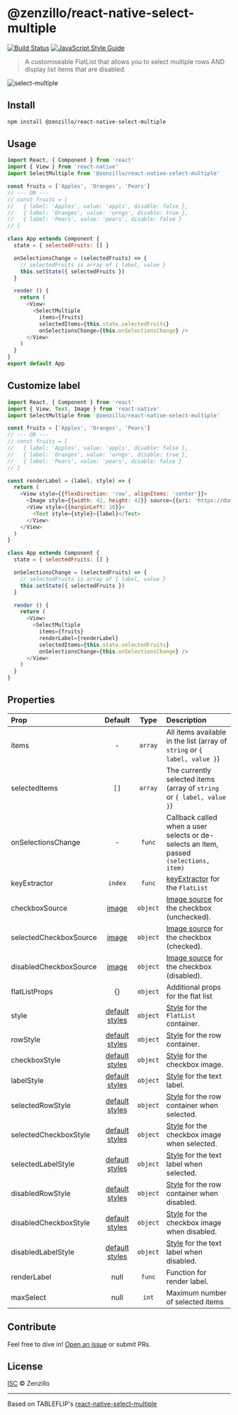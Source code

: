 # @zenzillo/react-native-select-multiple

[![Build Status](https://travis-ci.org/tableflip/react-native-select-multiple.svg?branch=master)](https://travis-ci.org/tableflip/react-native-select-multiple)
[![JavaScript Style Guide](https://img.shields.io/badge/code_style-standard-brightgreen.svg)](https://standardjs.com)

> A customiseable FlatList that allows you to select multiple rows AND display list items that are disabled.

![select-multiple](https://cloud.githubusercontent.com/assets/152863/20929245/3569a3c6-bbc1-11e6-9d80-7f13e4c532c5.gif)

## Install

```sh
npm install @zenzillo/react-native-select-multiple
```

## Usage

```js
import React, { Component } from 'react'
import { View } from 'react-native'
import SelectMultiple from '@zenzillo/react-native-select-multiple'

const fruits = ['Apples', 'Oranges', 'Pears']
// --- OR ---
// const fruits = [
//   { label: 'Apples', value: 'appls', disable: false },
//   { label: 'Oranges', value: 'orngs', disable: true },
//   { label: 'Pears', value: 'pears', disable: false }
// ]

class App extends Component {
  state = { selectedFruits: [] }

  onSelectionsChange = (selectedFruits) => {
    // selectedFruits is array of { label, value }
    this.setState({ selectedFruits })
  }

  render () {
    return (
      <View>
        <SelectMultiple
          items={fruits}
          selectedItems={this.state.selectedFruits}
          onSelectionsChange={this.onSelectionsChange} />
      </View>
    )
  }
}
export default App

```

## Customize label

```js
import React, { Component } from 'react'
import { View, Text, Image } from 'react-native'
import SelectMultiple from '@zenzillo/react-native-select-multiple'

const fruits = ['Apples', 'Oranges', 'Pears']
// --- OR ---
// const fruits = [
//   { label: 'Apples', value: 'appls', disable: false },
//   { label: 'Oranges', value: 'orngs', disable: true },
//   { label: 'Pears', value: 'pears', disable: false }
// ]

const renderLabel = (label, style) => {
  return (
    <View style={{flexDirection: 'row', alignItems: 'center'}}>
      <Image style={{width: 42, height: 42}} source={{uri: 'https://dummyimage.com/100x100/52c25a/fff&text=S'}} />
      <View style={{marginLeft: 10}}>
        <Text style={style}>{label}</Text>
      </View>
    </View>
  )
}

class App extends Component {
  state = { selectedFruits: [] }

  onSelectionsChange = (selectedFruits) => {
    // selectedFruits is array of { label, value }
    this.setState({ selectedFruits })
  }

  render () {
    return (
      <View>
        <SelectMultiple
          items={fruits}
          renderLabel={renderLabel}
          selectedItems={this.state.selectedFruits}
          onSelectionsChange={this.onSelectionsChange} />
      </View>
    )
  }
}
```

## Properties

| Prop  | Default  | Type | Description |
| :------------ |:---------------:| :---------------:| :-----|
| items | - | `array` | All items available in the list (array of `string` or `{ label, value }`) |
| selectedItems | `[]` | `array` | The currently selected items (array of `string` or `{ label, value }`) |
| onSelectionsChange | - | `func` | Callback called when a user selects or de-selects an item, passed `(selections, item)` |
| keyExtractor | `index` | `func` | [keyExtractor](https://facebook.github.io/react-native/docs/flatlist.html#keyextractor) for the `FlatList` |
| checkboxSource | [image](images/icon-checkbox.png) | `object` | [Image source](https://facebook.github.io/react-native/docs/image.html#source) for the checkbox (unchecked). |
| selectedCheckboxSource | [image](images/icon-checkbox-checked.png) | `object` | [Image source](https://facebook.github.io/react-native/docs/image.html#source) for the checkbox (checked). |
| disabledCheckboxSource | [image](images/icon-checkbox-disabled.png) | `object` | [Image source](https://facebook.github.io/react-native/docs/image.html#source) for the checkbox (disabled). |
| flatListProps | {} | `object` | Additional props for the flat list |
| style | [default styles](src/SelectMultiple.styles.js) | `object` | [Style](https://facebook.github.io/react-native/docs/scrollview.html#style) for the `FlatList` container. |
| rowStyle | [default styles](src/SelectMultiple.styles.js) | `object` | [Style](https://facebook.github.io/react-native/docs/view.html#style) for the row container. |
| checkboxStyle | [default styles](src/SelectMultiple.styles.js) | `object` | [Style](https://facebook.github.io/react-native/docs/image.html#style) for the checkbox image. |
| labelStyle | [default styles](src/SelectMultiple.styles.js) | `object` | [Style](https://facebook.github.io/react-native/docs/text.html#style) for the text label. |
| selectedRowStyle | [default styles](src/SelectMultiple.styles.js) | `object` | [Style](https://facebook.github.io/react-native/docs/view.html#style) for the row container when selected. |
| selectedCheckboxStyle | [default styles](src/SelectMultiple.styles.js) | `object` | [Style](https://facebook.github.io/react-native/docs/image.html#style) for the checkbox image when selected. |
| selectedLabelStyle | [default styles](src/SelectMultiple.styles.js) | `object` | [Style](https://facebook.github.io/react-native/docs/text.html#style) for the text label when selected. |
| disabledRowStyle | [default styles](src/SelectMultiple.styles.js) | `object` | [Style](https://facebook.github.io/react-native/docs/view.html#style) for the row container when disabled. |
| disabledCheckboxStyle | [default styles](src/SelectMultiple.styles.js) | `object` | [Style](https://facebook.github.io/react-native/docs/image.html#style) for the checkbox image when disabled. |
| disabledLabelStyle | [default styles](src/SelectMultiple.styles.js) | `object` | [Style](https://facebook.github.io/react-native/docs/text.html#style) for the text label when disabled. |
| renderLabel | null | `func` | Function for render label. |
| maxSelect | null | `int` | Maximum number of selected items|

## Contribute

Feel free to dive in! [Open an issue](https://github.com/zenzillo/-zenzillo-react-native-select-multiple/issues/new) or submit PRs.

## License

[ISC](LICENSE) © Zenzillo

----

Based on TABLEFLIP's [react-native-select-multiple](https://github.com/tableflip/react-native-select-multiple)
